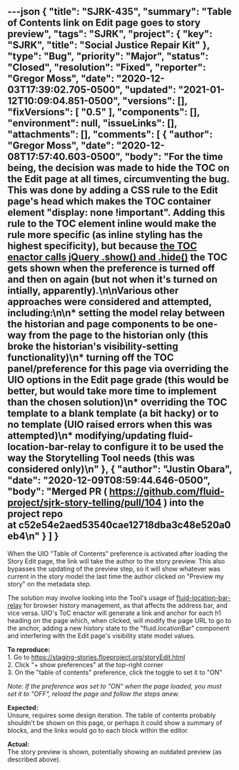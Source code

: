 ---json
{
  "title": "SJRK-435",
  "summary": "Table of Contents link on Edit page goes to story preview",
  "tags": "SJRK",
  "project": {
    "key": "SJRK",
    "title": "Social Justice Repair Kit"
  },
  "type": "Bug",
  "priority": "Major",
  "status": "Closed",
  "resolution": "Fixed",
  "reporter": "Gregor Moss",
  "date": "2020-12-03T17:39:02.705-0500",
  "updated": "2021-01-12T10:09:04.851-0500",
  "versions": [],
  "fixVersions": [
    "0.5"
  ],
  "components": [],
  "environment": null,
  "issueLinks": [],
  "attachments": [],
  "comments": [
    {
      "author": "Gregor Moss",
      "date": "2020-12-08T17:57:40.603-0500",
      "body": "For the time being, the decision was made to hide the TOC on the Edit page at all times, circumventing the bug. This was done by adding a CSS rule to the Edit page's head which makes the TOC container element \"display: none !important\". Adding this rule to the TOC element inline would make the rule more specific (as inline styling has the highest specificity), but because [the TOC enactor calls jQuery .show() and .hide()](https://github.com/fluid-project/infusion/blob/39773eb69938b6fa0bb9e3ae8f083775d2754f2f/src/framework/preferences/js/Enactors.js#L512-L522) the TOC gets shown when the preference is turned off and then on again (but not when it's turned on intially, apparently).\n\nVarious other approaches were considered and attempted, including:\n\n* setting the model relay between the historian and page components to be one-way from the page to the historian only (this broke the historian's visibility-setting functionality)\n* turning off the TOC panel/preference for this page via overriding the UIO options in the Edit page grade (this would be better, but would take more time to implement than the chosen solution)\n* overriding the TOC template to a blank template (a bit hacky) or to no template (UIO raised errors when this was attempted)\n* modifying/updating fluid-location-bar-relay to configure it to be used the way the Storytelling Tool needs (this was considered only)\n"
    },
    {
      "author": "Justin Obara",
      "date": "2020-12-09T08:59:44.646-0500",
      "body": "Merged PR ( <https://github.com/fluid-project/sjrk-story-telling/pull/104> ) into the project repo at c52e54e2aed53540cae12718dba3c48e520a0eb4\n"
    }
  ]
}
---
When the UIO "Table of Contents" preference is activated after loading the Story Edit page, the link will take the author to the story preview. This also bypasses the updating of the preview step, so it will show whatever was current in the story model the last time the author clicked on "Preview my story" on the metadata step.

The solution may involve looking into the Tool's usage of [fluid-location-bar-relay](https://github.com/fluid-project/fluid-location-bar-relay) for browser history management, as that affects the address bar, and vice versa. UIO's ToC enactor will generate a link and anchor for each h1 heading on the page which, when clicked, will modify the page URL to go to the anchor, adding a new history state to the "fluid.locationBar" component and interfering with the Edit page's visibility state model values.

**To reproduce:**\
1\. Go to <https://staging-stories.floeproject.org/storyEdit.html>\
2\. Click "+ show preferences" at the top-right corner\
3\. On the "table of contents" preference, click the toggle to set it to "ON"

*Note: If the preference was set to "ON" when the page loaded, you must set it to "OFF", reload the page and follow the steps anew.*

**Expected:**\
Unsure, requires some design iteration. The table of contents probably shouldn't be shown on this page, or perhaps it could show a summary of blocks, and the links would go to each block within the editor.

**Actual:**\
The story preview is shown, potentially showing an outdated preview (as described above).

        